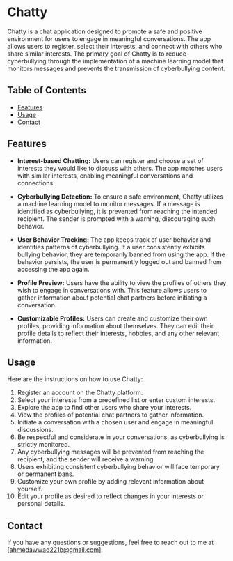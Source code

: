 
# Chatty

Chatty is a chat application designed to promote a safe and positive environment for users to engage in meaningful conversations. The app allows users to register, select their interests, and connect with others who share similar interests. The primary goal of Chatty is to reduce cyberbullying through the implementation of a machine learning model that monitors messages and prevents the transmission of cyberbullying content.

## Table of Contents

- [Features](#features)
- [Usage](#usage)
- [Contact](#contact)

## Features

- **Interest-based Chatting:** Users can register and choose a set of interests they would like to discuss with others. The app matches users with similar interests, enabling meaningful conversations and connections.

- **Cyberbullying Detection:** To ensure a safe environment, Chatty utilizes a machine learning model to monitor messages. If a message is identified as cyberbullying, it is prevented from reaching the intended recipient. The sender is prompted with a warning, discouraging such behavior.

- **User Behavior Tracking:** The app keeps track of user behavior and identifies patterns of cyberbullying. If a user consistently exhibits bullying behavior, they are temporarily banned from using the app. If the behavior persists, the user is permanently logged out and banned from accessing the app again.

- **Profile Preview:** Users have the ability to view the profiles of others they wish to engage in conversations with. This feature allows users to gather information about potential chat partners before initiating a conversation.

- **Customizable Profiles:** Users can create and customize their own profiles, providing information about themselves. They can edit their profile details to reflect their interests, hobbies, and any other relevant information.


## Usage

Here are the instructions on how to use Chatty:

1. Register an account on the Chatty platform.
2. Select your interests from a predefined list or enter custom interests.
3. Explore the app to find other users who share your interests.
4. View the profiles of potential chat partners to gather information.
5. Initiate a conversation with a chosen user and engage in meaningful discussions.
6. Be respectful and considerate in your conversations, as cyberbullying is strictly monitored.
7. Any cyberbullying messages will be prevented from reaching the recipient, and the sender will receive a warning.
8. Users exhibiting consistent cyberbullying behavior will face temporary or permanent bans.
9. Customize your own profile by adding relevant information about yourself.
10. Edit your profile as desired to reflect changes in your interests or personal details.


## Contact

If you have any questions or suggestions, feel free to reach out to me at [ahmedawwad221b@gmail.com].
